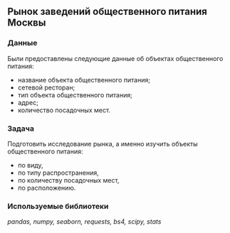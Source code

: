 ## Рынок заведений общественного питания Москвы

### Данные

Были предоставлены следующие данные об объектах общественного питания:

- название объекта общественного питания;
- сетевой ресторан;
- тип объекта общественного питания;
- адрес;
- количество посадочных мест.

### Задача

Подготовить исследование рынка, а именно изучить объекты общественного питания:
- по виду,
- по типу распространения,
- по количеству посадочных мест,
- по расположению.

### Используемые библиотеки

*pandas, numpy, seaborn, requests, bs4, scipy, stats*


```python

```
